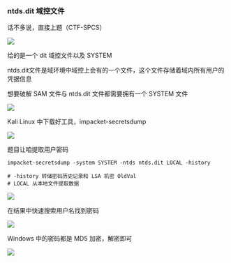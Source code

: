 ### ntds.dit 域控文件

话不多说，直接上题（CTF-SPCS）

![](https://pic1.imgdb.cn/item/67951dcbd0e0a243d4f7f953.png)

给的是一个 dit 域控文件以及 SYSTEM

ntds.dit文件是域环境中域控上会有的一个文件，这个文件存储着域内所有用户的凭据信息

想要破解 SAM 文件与 ntds.dit 文件都需要拥有一个 SYSTEM 文件

![](https://pic1.imgdb.cn/item/67951d8dd0e0a243d4f7f94f.jpg)

Kali Linux 中下载好工具，impacket-secretsdump

![](https://pic1.imgdb.cn/item/67951ddcd0e0a243d4f7f955.jpg)

题目让咱提取用户密码

```shell
impacket-secretsdump -system SYSTEM -ntds ntds.dit LOCAL -history

# -history 转储密码历史记录和 LSA 机密 OldVal
# LOCAL 从本地文件提取数据
```

![](https://pic1.imgdb.cn/item/67951e20d0e0a243d4f7f957.jpg)

在结果中快速搜索用户名找到密码

![](https://pic1.imgdb.cn/item/67951e39d0e0a243d4f7f95d.jpg)

Windows 中的密码都是 MD5 加密，解密即可

![](https://pic1.imgdb.cn/item/67951e55d0e0a243d4f7f95e.jpg)

